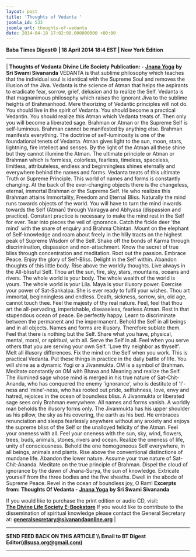 ```yaml
---
layout: post
title: 'Thoughts of Vedanta '
joomla_id: 533
joomla_url: thoughts-of-vedanta
date: 2014-04-18 17:02:00.000000000 +00:00
---
```

**Baba Times Digest© | 18 April 2014 18:4 EST | New York Edition**
* * *
|
**Thoughts of Vedanta**
**Divine Life Society Publication: -** [**Jnana Yoga**](http://www.sivanandaonline.org/public_html/?cmd=displaysection&section_id=737&format=html) **by Sri Swami Sivananda**
VEDANTA is that sublime philosophy which teaches that the individual soul is identical with the Supreme Soul and removes the illusion of the Jiva. Vedanta is the science of Atman that helps the aspirants to eradicate fear, sorrow, grief, delusion and to realize the Self. Vedanta is that magnanimous philosophy which raises the ignorant Jiva to the sublime heights of Brahmanhood. Mere theorizing of Vedantic principles will not do. You should live in the spirit of Vedanta. You should become a practical Vedantin. You should realize this Atman which Vedanta treats of. Then only you will become a liberated sage.
Brahman or Atman or the Supreme Self is self-luminous. Brahman cannot be manifested by anything else. Brahman manifests everything. The doctrine of self-luminosity is one of the foundational tenets of Vedanta. Atman gives light to the sun, moon, stars, lightning, fire intellect and senses. By the light of the Atman all these shine but they cannot illumine the Atman.
The ultimate principle or Atman or Brahman which is formless, colorless, fearless, timeless, spaceless, limitless, attributeless, endless and beginningless shines eternally and everywhere behind the names and forms. Vedanta treats of this ultimate Truth or Supreme Principle.
This world of names and forms is constantly changing. At the back of the ever-changing objects there is the changeless, eternal, immortal Brahman or the Supreme Self. He who realizes this Brahman attains Immortality, Freedom and Eternal Bliss.
Naturally the mind runs towards objects of the world. You will have to turn the mind inwards towards the Self (Atman) through Vairagya and Abhyasa (dispassion and practice). Constant practice is necessary to make the mind rest in the Self for ever.
Tear into pieces the veil of ignorance. Catch the fickle deer 'the mind' with the snare of enquiry and Brahma Chintan. Mount on the elephant of Self-knowledge and roam about freely in the hilly tracts on the highest peak of Supreme Wisdom of the Self.
Shake off the bonds of Karma through discrimination, dispassion and non-attachment. Know the secret of true bliss through concentration and meditation. Root out the passion. Embrace Peace. Enjoy the glory of Self-Bliss. Delight in the Self within.
Abandon thoughts of this little body. Rise above the worldly thoughts. Live always in the All-blissful Self. Thou art the sun, fire, sky, stars, mountains, oceans and rivers. The whole world is your body. The whole wealth of the world is yours. The whole world is your Lila. Maya is your illusory power. Exercise your power of Sat-Sankalpa. She is ever ready to fulfil your wishes. Thou art immortal, beginningless and endless. Death, sickness, sorrow, sin, old age, cannot touch thee. Feel the majesty of thy real nature. Feel, feel that thou art the all-pervading, imperishable, diseaseless, fearless Atman. Rest in that stupendous ocean of peace. Be perfectly happy.
Learn to discriminate between the permanent and the impermanent. Behold the Self in all beings and in all objects. Names and forms are illusory. Therefore sublate them. Feel that there is nothing but the Self. Share what you have, physical, mental, moral, or spiritual, with all. Serve the Self in all. Feel when you serve others that you are serving your own Self. 'Love thy neighbor as thyself'. Melt all illusory differences. Fix the mind on the Self when you work. This is practical Vedanta. Put these things in practice in the daily battle of life. You will shine as a dynamic Yogi or a Jivanmukta.
OM is a symbol of Brahman. Meditate constantly on OM with Bhava and Meaning and realize the Self.
The illumined sage whose mind is merged in his true nature of Sat-Chit-Ananda, who has conquered the enemy 'ignorance', who is destitute of 'I'-ness and 'mine'-ness, who has rooted out pride, selfishness, love, envy and hatred, rejoices in the ocean of boundless bliss.
A Jivanmukta or liberated sage sees only Brahman everywhere. All names and forms vanish. A worldly man beholds the illusory forms only.
The Jivanmukta has his upper shoulder as his pillow, the sky as his covering, the earth as his bed. He embraces renunciation and sleeps fearlessly anywhere without any anxiety and enjoys the supreme bliss of the Self or the unalloyed felicity of the Atman.
Feel your oneness with all. Feel your oneness with the sun, sky, wind, flowers, trees, buds, animals, stones, rivers and ocean. Realize the oneness of life, unity of consciousness. Behold the one homogeneous Self everywhere, in all beings, animals and plants.
Rise above the conventional distinctions of mundane life. Abandon the lower nature. Assume your true nature of Sat-Chit-Ananda. Meditate on the true principle of Brahman. Dispel the cloud of ignorance by the dawn of Jnana-Surya, the sun of knowledge. Extricate yourself from the three bodies and the five sheaths. Dwell in the abode of Supreme Peace. Revel in the ocean of boundless joy, O Ram!
**Excerpts from:**
**Thoughts Of Vedanta -** [**Jnana Yoga**](http://www.sivanandaonline.org/public_html/?cmd=displaysection&section_id=737&format=html) **by Sri Swami Sivananda**  
  
If you would like to purchase the print edition or audio CD, visit:   
 [**The Divine Life Society E-Bookstore**](http://www.dlshq.org/cgi-bin/store/commerce.cgi?category=krishnananda&cart_id=1394930528.401)
If you would like to contribute to the dissemination of spiritual knowledge please contact the General Secretary at:
**[generalsecretary@sivanandaonline.org](mailto:generalsecretary@sivanandaonline.org)**
 |
* * *
**SEND FEED BACK ON THIS ARTICLE \\\ Email to BT Digest Editor[](mailto:dlsusa.org@gmail.com?subject=DLS%20Posts)(dlsusa.org@gmail.com)**
* * *
  

